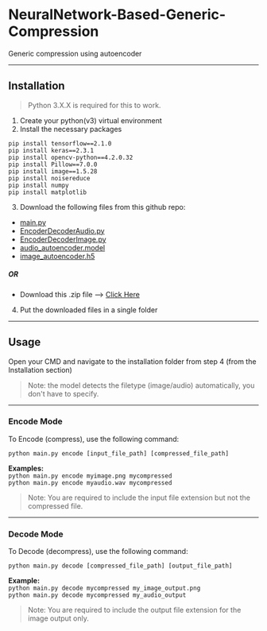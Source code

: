 # NeuralNetwork-Based-Generic-Compression
Generic compression using autoencoder

---
## Installation
> Python 3.X.X is required for this to work.
1. Create your python(v3) virtual environment
2. Install the necessary packages
```
pip install tensorflow==2.1.0
pip install keras==2.3.1
pip install opencv-python==4.2.0.32
pip install Pillow==7.0.0
pip install image==1.5.28
pip install noisereduce
pip install numpy
pip install matplotlib
```
3. Download the following files from this github repo:
- [main.py](https://github.com/AbdelrahmanElsherif/NeuralNetwork-Based-Generic-Compression/blob/master/main.py)
- [EncoderDecoderAudio.py](https://github.com/AbdelrahmanElsherif/NeuralNetwork-Based-Generic-Compression/blob/master/EncoderDecoderAudio.py)
- [EncoderDecoderImage.py](https://github.com/AbdelrahmanElsherif/NeuralNetwork-Based-Generic-Compression/blob/master/EncoderDecoderImage.py)
- [audio_autoencoder.model](https://github.com/AbdelrahmanElsherif/NeuralNetwork-Based-Generic-Compression/blob/master/audio_autoencoder.model)
- [image_autoencoder.h5](https://github.com/AbdelrahmanElsherif/NeuralNetwork-Based-Generic-Compression/blob/master/image_autoencoder.h5)

##### OR

- Download this .zip file --> [Click Here](https://gofile.io/?c=hpgsf9
)

4. Put the downloaded files in a single folder

 ---
 ## Usage
 Open your CMD and navigate to the installation folder from step 4 (from the Installation section)
> Note: the model detects the filetype (image/audio) automatically, you don't have to specify.<br/>
---
### Encode Mode
To Encode (compress), use the following command:
```
python main.py encode [input_file_path] [compressed_file_path]
```
**Examples:**<br/>
```python main.py encode myimage.png mycompressed```<br/>
```python main.py encode myaudio.wav mycompressed```<br/>

> Note: You are required to include the input file extension but not the compressed file.
---
### Decode Mode 
To Decode (decompress), use the following command:
```
python main.py decode [compressed_file_path] [output_file_path]
```
**Example:**<br/>
```python main.py decode mycompressed my_image_output.png```<br/>
```python main.py decode mycompressed my_audio_output```<br/>
> Note: You are required to include the output file extension for the image output only.

